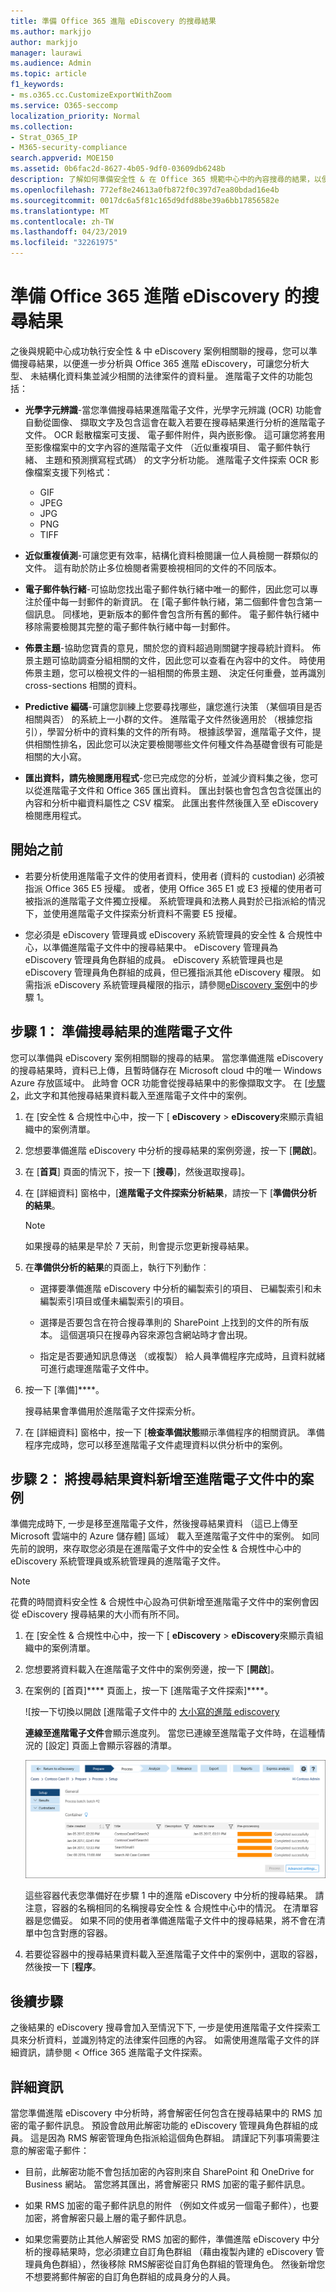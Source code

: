 ```yaml
---
title: 準備 Office 365 進階 eDiscovery 的搜尋結果
ms.author: markjjo
author: markjjo
manager: laurawi
ms.audience: Admin
ms.topic: article
f1_keywords:
- ms.o365.cc.CustomizeExportWithZoom
ms.service: O365-seccomp
localization_priority: Normal
ms.collection:
- Strat_O365_IP
- M365-security-compliance
search.appverid: MOE150
ms.assetid: 0b6fac2d-8627-4b05-9df0-03609db6248b
description: 了解如何準備安全性 & 在 Office 365 規範中心中的內容搜尋的結果，以便進一步分析使用進階電子文件探索工具。
ms.openlocfilehash: 772ef8e24613a0fb872f0c397d7ea80bdad16e4b
ms.sourcegitcommit: 0017dc6a5f81c165d9dfd88be39a6bb17856582e
ms.translationtype: MT
ms.contentlocale: zh-TW
ms.lasthandoff: 04/23/2019
ms.locfileid: "32261975"
---
```

# <a name="prepare-search-results-for-office-365-advanced-ediscovery"></a>準備 Office 365 進階 eDiscovery 的搜尋結果

之後與規範中心成功執行安全性 & 中 eDiscovery 案例相關聯的搜尋，您可以準備搜尋結果，以便進一步分析與 Office 365 進階 eDiscovery，可讓您分析大型、 未結構化資料集並減少相關的法律案件的資料量。 進階電子文件的功能包括：
  
- **光學字元辨識**-當您準備搜尋結果進階電子文件，光學字元辨識 (OCR) 功能會自動從圖像、 擷取文字及包含這會在載入若要在搜尋結果進行分析的進階電子文件。 OCR 鬆散檔案可支援、 電子郵件附件，與內嵌影像。 這可讓您將套用至影像檔案中的文字內容的進階電子文件 （近似重複項目、 電子郵件執行緒、 主題和預測撰寫程式碼） 的文字分析功能。 進階電子文件探索 OCR 影像檔案支援下列格式：

    - GIF
    - JPEG
    - JPG
    - PNG
    - TIFF
    
- **近似重複偵測**-可讓您更有效率，結構化資料檢閱讓一位人員檢閱一群類似的文件。 這有助於防止多位檢閱者需要檢視相同的文件的不同版本。 
    
- **電子郵件執行緒**-可協助您找出電子郵件執行緒中唯一的郵件，因此您可以專注於僅中每一封郵件的新資訊。 在 [電子郵件執行緒，第二個郵件會包含第一個訊息。 同樣地，更新版本的郵件會包含所有舊的郵件。 電子郵件執行緒中移除需要檢閱其完整的電子郵件執行緒中每一封郵件。 
    
- **佈景主題**-協助您寶貴的意見，關於您的資料超過剛關鍵字搜尋統計資料。 佈景主題可協助調查分組相關的文件，因此您可以查看在內容中的文件。 時使用佈景主題，您可以檢視文件的一組相關的佈景主題、 決定任何重疊，並再識別 cross-sections 相關的資料。 
    
- **Predictive 編碼**-可讓您訓練上您要尋找哪些，讓您進行決策 （某個項目是否相關與否） 的系統上一小群的文件。 進階電子文件然後適用於 （根據您指引），學習分析中的資料集的文件的所有時。 根據該學習，進階電子文件，提供相關性排名，因此您可以決定要檢閱哪些文件何種文件為基礎會很有可能是相關的大小寫。 
    
- **匯出資料，請先檢閱應用程式**-您已完成您的分析，並減少資料集之後，您可以從進階電子文件和 Office 365 匯出資料。 匯出封裝也會包含包含從匯出的內容和分析中繼資料屬性之 CSV 檔案。 此匯出套件然後匯入至 eDiscovery 檢閱應用程式。 
    
## <a name="before-you-begin"></a>開始之前

- 若要分析使用進階電子文件的使用者資料，使用者 (資料的 custodian) 必須被指派 Office 365 E5 授權。 或者，使用 Office 365 E1 或 E3 授權的使用者可被指派的進階電子文件獨立授權。 系統管理員和法務人員對於已指派給的情況下，並使用進階電子文件探索分析資料不需要 E5 授權。 
    
- 您必須是 eDiscovery 管理員或 eDiscovery 系統管理員的安全性 & 合規性中心，以準備進階電子文件中的搜尋結果中。 eDiscovery 管理員為 eDiscovery 管理員角色群組的成員。 eDiscovery 系統管理員也是 eDiscovery 管理員角色群組的成員，但已獲指派其他 eDiscovery 權限。 如需指派 eDiscovery 系統管理員權限的指示，請參閱[eDiscovery 案例](ediscovery-cases.md#step-1-assign-ediscovery-permissions-to-potential-case-members)中的步驟 1。
    
## <a name="step-1-prepare-search-results-for-advanced-ediscovery"></a>步驟 1： 準備搜尋結果的進階電子文件

您可以準備與 eDiscovery 案例相關聯的搜尋的結果。 當您準備進階 eDiscovery 的搜尋結果時，資料已上傳，且暫時儲存在 Microsoft cloud 中的唯一 Windows Azure 存放區域中。 此時會 OCR 功能會從搜尋結果中的影像擷取文字。 在 [[步驟 2](#step-2-add-the-search-results-data-to-the-case-in-advanced-ediscovery)，此文字和其他搜尋結果資料載入至進階電子文件中的案例。
  
1. 在 [安全性 & 合規性中心中，按一下 [ **eDiscovery** \> **eDiscovery**來顯示貴組織中的案例清單。 
    
2. 您想要準備進階 eDiscovery 中分析的搜尋結果的案例旁邊，按一下 [**開啟**]。 
    
3. 在 [**首頁**] 頁面的情況下，按一下 [**搜尋**]，然後選取搜尋]。
    
4. 在 [詳細資料] 窗格中，[**進階電子文件探索分析結果**，請按一下 [**準備供分析的結果**。
    
    > [!NOTE]
    > 如果搜尋的結果是早於 7 天前，則會提示您更新搜尋結果。 
  
5. 在**準備供分析的結果**的頁面上，執行下列動作︰  
    
    - 選擇要準備進階 eDiscovery 中分析的編製索引的項目、 已編製索引和未編製索引項目或僅未編製索引的項目。
    
    - 選擇是否要包含在符合搜尋準則的 SharePoint 上找到的文件的所有版本。 這個選項只在搜尋內容來源包含網站時才會出現。
    
    - 指定是否要通知訊息傳送 （或複製） 給人員準備程序完成時，且資料就緒可進行處理進階電子文件中。
    
6. 按一下 [準備]****。
    
    搜尋結果會準備用於進階電子文件探索分析。
    
7. 在 [詳細資料] 窗格中，按一下 [**檢查準備狀態**顯示準備程序的相關資訊。 準備程序完成時，您可以移至進階電子文件處理資料以供分析中的案例。 
    
## <a name="step-2-add-the-search-results-data-to-the-case-in-advanced-ediscovery"></a>步驟 2： 將搜尋結果資料新增至進階電子文件中的案例
<a name="step2"> </a>

準備完成時下, 一步是移至進階電子文件，然後搜尋結果資料 （這已上傳至 Microsoft 雲端中的 Azure 儲存體] 區域） 載入至進階電子文件中的案例。 如同先前的說明，來存取您必須是在進階電子文件中的安全性 & 合規性中心中的 eDiscovery 系統管理員或系統管理員的進階電子文件。
  
> [!NOTE]
> 花費的時間資料安全性 & 合規性中心設為可供新增至進階電子文件中的案例會因從 eDiscovery 搜尋結果的大小而有所不同。 
  
1. 在 [安全性 & 合規性中心中，按一下 [ **eDiscovery** \> **eDiscovery**來顯示貴組織中的案例清單。 
    
2. 您想要將資料載入在進階電子文件中的案例旁邊，按一下 [**開啟**]。 
    
3. 在案例的 [首頁]**** 頁面上，按一下 [進階電子文件探索]****。 
    
    ![按一下切換以開啟 [進階電子文件中的 [大小寫的進階 ediscovery](media/8e34ba23-62e3-4e68-a530-b6ece39b54be.png)
  
    **連線至進階電子文件**會顯示進度列。 當您已連線至進階電子文件時，在這種情況的 [設定] 頁面上會顯示容器的清單。 
    
    ![這種情況會顯示在進階電子文件](media/8036e152-70dc-4bb7-9379-61c1ed8326b4.png)
  
     這些容器代表您準備好在步驟 1 中的進階 eDiscovery 中分析的搜尋結果。 請注意，容器的名稱相同的名稱搜尋安全性 & 合規性中心中的情況。 在清單容器是您備妥。 如果不同的使用者準備進階電子文件中的搜尋結果，將不會在清單中包含對應的容器。 
    
4. 若要從容器中的搜尋結果資料載入至進階電子文件中的案例中，選取的容器，然後按一下 [**程序**。
    
## <a name="next-steps"></a>後續步驟

之後結果的 eDiscovery 搜尋會加入至情況下下, 一步是使用進階電子文件探索工具來分析資料，並識別特定的法律案件回應的內容。 如需使用進階電子文件的詳細資訊，請參閱 < <b0>Office 365 進階電子文件探索</b0>。
  
## <a name="more-information"></a>詳細資訊

當您準備進階 eDiscovery 中分析時，將會解密任何包含在搜尋結果中的 RMS 加密的電子郵件訊息。 預設會啟用此解密功能的 eDiscovery 管理員角色群組的成員。 這是因為 RMS 解密管理角色指派給這個角色群組。 請謹記下列事項需要注意的解密電子郵件：
  
- 目前，此解密功能不會包括加密的內容則來自 SharePoint 和 OneDrive for Business 網站。 當您將其匯出，將會解密只 RMS 加密的電子郵件訊息。
    
- 如果 RMS 加密的電子郵件訊息的附件 （例如文件或另一個電子郵件），也要加密，將會解密只最上層的電子郵件訊息。
    
- 如果您需要防止其他人解密受 RMS 加密的郵件，準備進階 eDiscovery 中分析的搜尋結果時，您必須建立自訂角色群組 （藉由複製內建的 eDiscovery 管理員角色群組），然後移除 RMS解密從自訂角色群組的管理角色。 然後新增您不想要將郵件解密的自訂角色群組的成員身分的人員。
